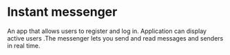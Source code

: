 # Instant messenger
An app that allows users to register and log in. Application can display active users .The messenger lets you send and read messages and senders in real time.
